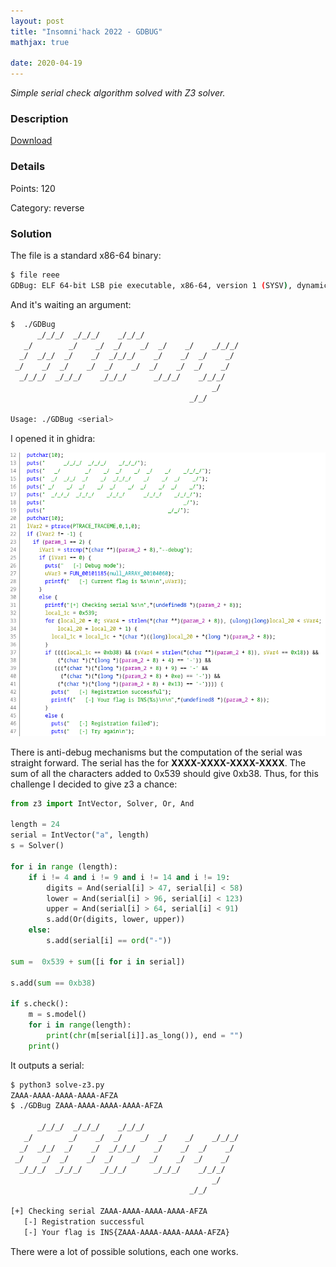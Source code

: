 ```yaml
---
layout: post
title: "Insomni'hack 2022 - GDBUG"
mathjax: true

date: 2020-04-19
---
```


*Simple serial check algorithm solved with Z3 solver.*

<!--more-->

### Description

[Download](/resources/2022/inso/gdbug/GDBug)

### Details

Points:      120

Category:    reverse

### Solution

The file is a standard x86-64 binary:
```bash
$ file reee
GDBug: ELF 64-bit LSB pie executable, x86-64, version 1 (SYSV), dynamically linked, interpreter /lib64/ld-linux-x86-64.so.2, BuildID[sha1]=f78a32c0f9b8933b44dc1ab0b966e22bfa343a93, for GNU/Linux 3.2.0, not stripped
```

And it's waiting an argument:
```bash
$  ./GDBug                                                                                                                                                      
      _/_/_/  _/_/_/    _/_/_/
   _/        _/    _/  _/    _/  _/    _/    _/_/_/
  _/  _/_/  _/    _/  _/_/_/    _/    _/  _/    _/
 _/    _/  _/    _/  _/    _/  _/    _/  _/    _/
  _/_/_/  _/_/_/    _/_/_/      _/_/_/    _/_/_/
                                             _/
                                        _/_/

Usage: ./GDBug <serial>

```

I opened it in ghidra:

<img src="/resources/2022/inso/gdbug/ghidra.png" width="800">

There is anti-debug mechanisms but the computation of the serial was straight forward. The serial has the for **XXXX-XXXX-XXXX-XXXX**. The sum of all the characters added to 0x539 should give 0xb38. Thus, for this challenge I decided to give z3 a chance:

```python
from z3 import IntVector, Solver, Or, And

length = 24
serial = IntVector("a", length)
s = Solver()

for i in range (length):
    if i != 4 and i != 9 and i != 14 and i != 19:
        digits = And(serial[i] > 47, serial[i] < 58)
        lower = And(serial[i] > 96, serial[i] < 123)
        upper = And(serial[i] > 64, serial[i] < 91)
        s.add(Or(digits, lower, upper))
    else:
        s.add(serial[i] == ord("-"))

sum =  0x539 + sum([i for i in serial])

s.add(sum == 0xb38)

if s.check():
    m = s.model()
    for i in range(length):
        print(chr(m[serial[i]].as_long()), end = "")
    print()
```

It outputs a serial:
```bash
$ python3 solve-z3.py
ZAAA-AAAA-AAAA-AAAA-AFZA
$ ./GDBug ZAAA-AAAA-AAAA-AAAA-AFZA 

      _/_/_/  _/_/_/    _/_/_/
   _/        _/    _/  _/    _/  _/    _/    _/_/_/
  _/  _/_/  _/    _/  _/_/_/    _/    _/  _/    _/
 _/    _/  _/    _/  _/    _/  _/    _/  _/    _/
  _/_/_/  _/_/_/    _/_/_/      _/_/_/    _/_/_/
                                             _/
                                        _/_/

[+] Checking serial ZAAA-AAAA-AAAA-AAAA-AFZA
   [-] Registration successful
   [-] Your flag is INS{ZAAA-AAAA-AAAA-AAAA-AFZA}

```
There were a lot of possible solutions, each one works.